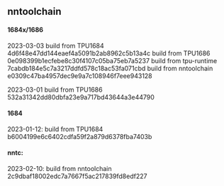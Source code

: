 ## nntoolchain

#### 1684x/1686



2023-03-03
build from TPU1684     4d6f48e47dd144eaef4a5091b2ab8962c5b13a4c
build from TPU1686     0e098399b1ecfebe8c30f4107c05ba75eb7a5237
build from tpu-runtime 7cabdb184e5c7a3217ddfd578c18ac53fa071cbd
build from nntoolchain e0309c47ba4957dec9e9a7c108946f7eee943128

2023-03-01
build from TPU1686     532a31342dd80dbfa23e9a717bd43644a3e44790

#### 1684
2023-01-12:
build from TPU1684     b6004199e6c6402cdfa59f2a879d6378fba7403b

#### nntc:
2023-02-10:
build from nntoolchain 2c9dbaf18002edc7a7667f5ac217839fd8edf227
